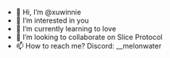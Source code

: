 - 👋 Hi, I’m @xuwinnie
- 👀 I’m interested in you
- 🌱 I’m currently learning to love
- 💞️ I’m looking to collaborate on Slice Protocol
- 📫 How to reach me? Discord: __melonwater
